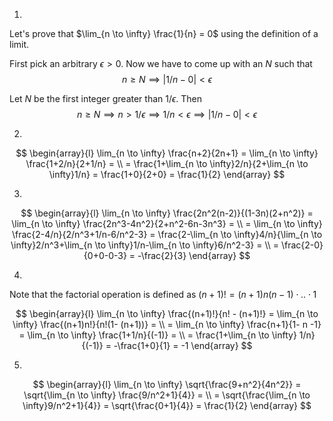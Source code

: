 1.

Let's prove that $\lim_{n \to \infty} \frac{1}{n} = 0$ using the definition of a limit.

First pick an arbitrary $\epsilon > 0$. Now we have to come up with an $N$ such that 
$$
n \geq N
\implies
|1/n - 0| < \epsilon
$$

Let $N$ be the first integer greater than $1/\epsilon$. Then 
$$
n \geq N 
\implies n > 1/\epsilon 
\implies 1/n < \epsilon 
\implies |1/n - 0| < \epsilon 
$$

2. 

$$
\begin{array}{l}
\lim_{n \to \infty} \frac{n+2}{2n+1} = 
\lim_{n \to \infty} \frac{1+2/n}{2+1/n} = \\ =
\frac{1+\lim_{n \to \infty}2/n}{2+\lim_{n \to \infty}1/n} =
\frac{1+0}{2+0} = \frac{1}{2}
\end{array}
$$

3. 

$$
\begin{array}{l}
\lim_{n \to \infty} \frac{2n^2(n-2)}{(1-3n)(2+n^2)} = 
\lim_{n \to \infty} \frac{2n^3-4n^2}{2+n^2-6n-3n^3} = \\ =
\lim_{n \to \infty} \frac{2-4/n}{2/n^3+1/n-6/n^2-3} =
\frac{2-\lim_{n \to \infty}4/n}{\lim_{n \to \infty}2/n^3+\lim_{n \to \infty}1/n-\lim_{n \to \infty}6/n^2-3} = \\ =
\frac{2-0}{0+0-0-3} = -\frac{2}{3}
\end{array}
$$

4.

Note that the factorial operation is defined as $(n+1)! = (n+1)n(n-1)\cdot .. \cdot 1$

$$
\begin{array}{l}
\lim_{n \to \infty} \frac{(n+1)!}{n! - (n+1)!} =
\lim_{n \to \infty} \frac{(n+1)n!}{n!(1- (n+1))} = \\ =
\lim_{n \to \infty} \frac{n+1}{1- n -1} = 
\lim_{n \to \infty} \frac{1+1/n}{(-1)} = \\ =
\frac{1+\lim_{n \to \infty} 1/n}{(-1)} =
-\frac{1+0}{1} = -1
\end{array}
$$

5.

$$
\begin{array}{l}
\lim_{n \to \infty} \sqrt{\frac{9+n^2}{4n^2}} =
\sqrt{\lim_{n \to \infty} \frac{9/n^2+1}{4}} = \\ =
\sqrt{\frac{\lim_{n \to \infty}9/n^2+1}{4}} = 
\sqrt{\frac{0+1}{4}} = \frac{1}{2}
\end{array}
$$
